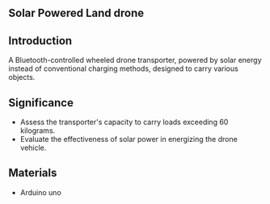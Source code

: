 ## Solar Powered Land drone

## Introduction
A Bluetooth-controlled wheeled drone transporter, powered by solar energy instead of conventional charging methods, designed to carry various objects.

## Significance
- Assess the transporter's capacity to carry loads exceeding 60 kilograms.
- Evaluate the effectiveness of solar power in energizing the drone vehicle.

## Materials
- Arduino uno
